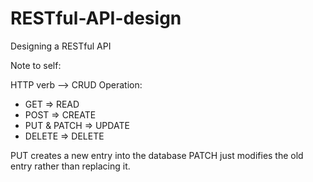 # RESTful-API-design
Designing a RESTful API

Note to self:

HTTP verb --> CRUD Operation:
  - GET => READ
  - POST => CREATE
  - PUT & PATCH => UPDATE
  - DELETE => DELETE
  
PUT creates a new entry into the database
PATCH just modifies the old entry rather than replacing it.
